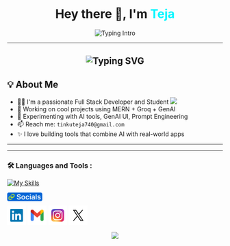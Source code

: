 
<!-- Profile Header -->
<h1 align="center">Hey there 👋, I'm <span style="color:#00f6ff;">Teja</span></h1>

<!-- Typing Animation -->
<p align="center">
  <img src="https://readme-typing-svg.herokuapp.com?font=Fira+Code&weight=500&size=24&duration=2000&pause=1000&center=true&vCenter=true&width=500&lines=🚀+Full+Stack+Developer;🤖+GenAI+Engineer+%7C+AI+Explorer;🎓+Student+%7C+Lifelong+Learner;🔥+Building+AI-Powered+Apps" alt="Typing Intro" />
</p>

---
<h2 align="center"><img src="https://readme-typing-svg.demolab.com?font=Fira+Code&pause=1000&color=9B72FF&random=false&width=435&lines=%22Learning%2C+Living%2C+and+Leveling+up.%22" alt="Typing SVG" />

</h2>




## 💡 About Me
- 🧑‍💻  I'm a passionate Full Stack Developer and Student  <img src="https://media.giphy.com/media/WUlplcMpOCEmTGBtBW/giphy.gif" width="30">
- 🚀 Working on cool projects using MERN + Groq + GenAI 
- 🧪 Experimenting with AI tools, GenAI UI, Prompt Engineering
-  📫 Reach me: `tinkuteja740@gmail.com`  
- ✨ I love building tools that combine AI with real-world apps

---

---



### :hammer_and_wrench: Languages and Tools :

[![My Skills](https://skillicons.dev/icons?i=html,css,js,react,redux,nodejs,nextjs,tailwind,ts,express,bootstrap,c,python,git,mongodb,vite,figma,github,vercel,netlify)](https://skillicons.dev)





<a href="https://tejanaik15.github.io/personal-portfolio/" target="_blank" align="left"><img align="left" height="20" alt="socials" src="socials.png"></a>
<br>


<a title="" href="" target="_blank"><img height="44" alt="Linkdin"  src="linkdin.png"></a> 
<a title="tinkuteja740@gmail.com" href="mailto:tinkuteja740@gmail.com" target="_blank"><img height="44" alt="Gmail" src="Gmail.png"></a>
<a title="https://www.instagram.com/eren_yeager9_" href="https://www.instagram.com/eren_yeager9_" target="_blank"><img height="44" alt="Instagram" src="Instagram.png"></a>
<a title="" href="" target="_blank"><img height="44" alt="Twitter" src="Twitter.png"></a>

<p align="center">
  <img src="https://capsule-render.vercel.app/api?type=waving&color=0:00f6ff,100:1200ff&height=120&section=footer" />
</p>






























































